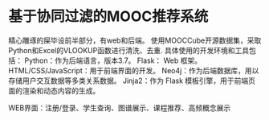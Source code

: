# 基于协同过滤的MOOC推荐系统
精心雕琢的屎毕设前半部分，有web和后端。
使用MOOCCube开源数据集，采取Python和Excel的VLOOKUP函数进行清洗、去重.
具体使用的开发环境和工具包括：
Python：作为后端语言，版本3.7。
Flask： Web 框架。
HTML/CSS/JavaScript：用于前端界面的开发。
Neo4j：作为后端数据库，用以存储用户交互数据等多类关系数据。
Jinja2：作为 Flask 模板引擎，用于前端页面的渲染和动态内容的生成。

WEB界面：注册/登录、学生查询、图谱展示、课程推荐、高频概念展示
